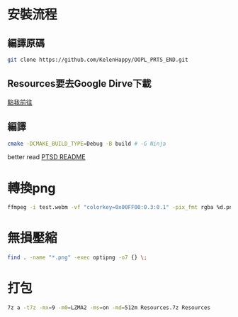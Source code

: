# 安裝流程
## 編譯原碼  
``` sh
git clone https://github.com/KelenHappy/OOPL_PRTS_END.git  
```
## Resources要去Google Dirve下載  
[點我前往](https://drive.google.com/drive/folders/1dGWjiqmMdWLbofvaHPUsZz9-yQ0pzoZv?usp=sharing)  
## 編譯
```sh
cmake -DCMAKE_BUILD_TYPE=Debug -B build # -G Ninja
 ```
better read [PTSD README](https://github.com/ntut-open-source-club/practical-tools-for-simple-design)  

# 轉換png
``` sh
ffmpeg -i test.webm -vf "colorkey=0x00FF00:0.3:0.1" -pix_fmt rgba %d.png
```

# 無損壓縮
``` sh
find . -name "*.png" -exec optipng -o7 {} \;
```

# 打包
``` sh
7z a -t7z -mx=9 -m0=LZMA2 -ms=on -md=512m Resources.7z Resources
```


